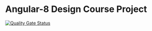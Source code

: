 # Angular-8 Design Course Project

[![Quality Gate Status](https://sonarcloud.io/api/project_badges/measure?project=ilich-garcia27_Angular-8-Design-Course-Project&metric=alert_status)](https://sonarcloud.io/summary/new_code?id=ilich-garcia27_Angular-8-Design-Course-Project)
